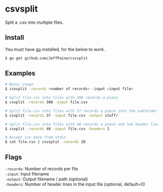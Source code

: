 # csvsplit

Split a .csv into multiple files.

## Install
You must have [go](https://golang.org/) installed, for the below to work.
```bash
$ go get github.com/JeffPaine/csvsplit
```

## Examples
```bash
# Basic usage
$ csvsplit -records <number of records> -input <input file>

# Split file.csv into files with 300 records a piece
$ csvplit -records 300 -input file.csv

# Split file.csv into files with 37 records a piece into the subfolder 'stuff'
$ csvplit -records 37 -input file.csv -output stuff/

# Split file.csv into files with 40 records a piece and two header lines
$ csvplit -records 40 -input file.csv -headers 2

# Accept csv data from stdin
$ cat file.csv | csvsplit -records 20
```

## Flags
`-records`: Number of records per file  
`-input`: Input filename  
`-output`: Output filename / path (optional)  
`-headers`: Number of header lines in the input file (optional, default=0)
